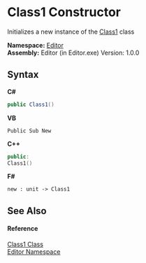 # Class1 Constructor 
 

Initializes a new instance of the <a href="e9aee79f-95eb-f953-f720-4d75cfbed1d9">Class1</a> class

**Namespace:**&nbsp;<a href="c04e55ad-0b5d-9ee9-11cd-72732a213a05">Editor</a><br />**Assembly:**&nbsp;Editor (in Editor.exe) Version: 1.0.0

## Syntax

**C#**<br />
``` C#
public Class1()
```

**VB**<br />
``` VB
Public Sub New
```

**C++**<br />
``` C++
public:
Class1()
```

**F#**<br />
``` F#
new : unit -> Class1
```


## See Also


#### Reference
<a href="e9aee79f-95eb-f953-f720-4d75cfbed1d9">Class1 Class</a><br /><a href="c04e55ad-0b5d-9ee9-11cd-72732a213a05">Editor Namespace</a><br />